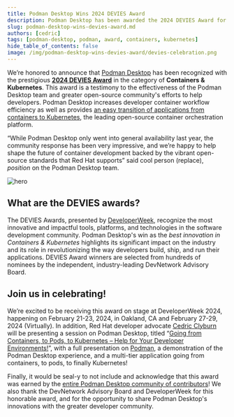 ```yaml
---
title: Podman Desktop Wins 2024 DEVIES Award
description: Podman Desktop has been awarded the 2024 DEVIES Award for Best Innovation in Containers & Kubernetes.
slug: podman-desktop-wins-devies-award.md
authors: [cedric]
tags: [podman-desktop, podman, award, containers, kubernetes]
hide_table_of_contents: false
image: /img/podman-desktop-wins-devies-award/devies-celebration.png
---
```


We’re honored to announce that [Podman Desktop](https://podman-desktop.io/) has been recognized with the prestigious [**2024 DEVIES Award**](https://www.developerweek.com/awards/) in the category of **Containers & Kubernetes**. This award is a testimony to the effectiveness of the Podman Desktop team and greater open-source community's efforts to help developers. Podman Desktop increases developer container workflow efficiency as well as provides [an easy transition of applications from containers to Kubernetes](https://developers.redhat.com/articles/2023/11/06/working-kubernetes-podman-desktop), the leading open-source container orchestration platform.

“While Podman Desktop only went into general availability last year, the community response has been very impressive, and we’re happy to help shape the future of container development backed by the vibrant open-source standards that Red Hat supports” said cool person (replace), _position_ on the Podman Desktop team. 

![hero](/img/blog/podman-desktop-wins-devies-award/devies-celebration.png)

## What are the DEVIES awards?

The DEVIES Awards, presented by [DeveloperWeek](https://www.developerweek.com/), recognize the most innovative and impactful tools, platforms, and technologies in the software development community. Podman Desktop's win as the _best innovation in Containers & Kubernetes_ highlights its significant impact on the industry and its role in revolutionizing the way developers build, ship, and run their applications. DEVIES Award winners are selected from hundreds of nominees by the independent, industry-leading DevNetwork Advisory Board.

## Join us in celebrating!

We’re excited to be receiving this award on stage at DeveloperWeek 2024, happening on February 21-23, 2024, in Oakland, CA and February 27-29, 2024 (Virtually). In addition, Red Hat developer advocate [Cedric Clyburn](https://github.com/cedricclyburn) will be presenting a session on Podman Desktop, titled “[Going from Containers, to Pods, to Kubernetes – Help for Your Developer Environments!](https://sched.co/1XZ7k)”, with a full presentation on [Podman](https://podman.io/), a demonstration of the Podman Desktop experience, and a multi-tier application going from containers, to pods, to finally Kubernetes!

Finally, it would be seal-y to not include and acknowledge that this award was earned by the [entire Podman Desktop community of contributors](https://github.com/containers/podman-desktop/graphs/contributors)! We also thank the DevNetwork Advisory Board and DeveloperWeek for this honorable award, and for the opportunity to share Podman Desktop's innovations with the greater developer community.